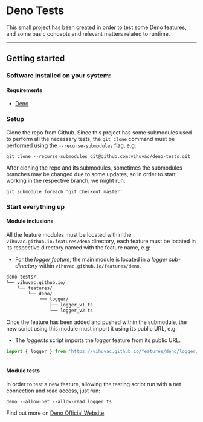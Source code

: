 Deno Tests
==========

This small project has been created in order to test some Deno features, and some basic concepts and relevant matters related to runtime.

---

## Getting started

### Software installed on your system:

#### Requirements

- [Deno](https://deno.land/ "Deno's Official Website")

### Setup

Clone the repo from Github. Since this project has some submodules used to perform all the necessary tests, the `git clone` command must be performed using the `--recurse-submodules` flag, e.g:

```shell
git clone --recurse-submodules git@github.com:vihuvac/deno-tests.git
```

After cloning the repo and its submodules, sometimes the submodules branches may be changed due to some updates, so in order to start working in the respective branch, we might run:

```shell
git submodule foreach 'git checkout master'
```

### Start everything up

#### Module inclusions

All the feature modules must be located within the `vihuvac.github.io/features/deno` directory, each feature must be located in its respective directory named with the feature name, e.g:

* For the _logger feature_, the main module is located in a _logger sub-directory_ within `vihuvac.github.io/features/deno`.

```markdown
deno-tests/
└── vihuvac.github.io/
    └── features/
        └── deno/
            └── logger/
                ├── logger_v1.ts
                └── logger_v2.ts
```

Once the feature has been added and pushed within the submodule, the new script using this module must import it using its public URL, e.g:

* The _logger.ts_ script imports the _logger_ feature from its public URL.

```typescript
import { logger } from 'https://vihuvac.github.io/features/deno/logger/logger_v1.ts';
...
```

#### Module tests

In order to test a new feature, allowing the testing script run with a net connection and read access, just run:

```shell
deno --allow-net --allow-read logger.ts
```

Find out more on [Deno Official Website](https://deno.land/ "Deno's Official Website").

